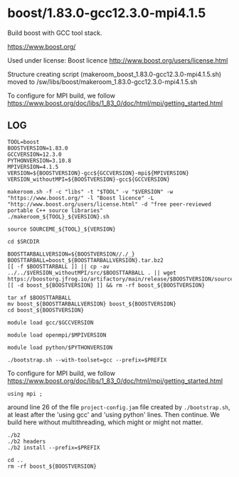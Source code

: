 boost/1.83.0-gcc12.3.0-mpi4.1.5
===============================

Build boost with GCC tool stack.

<https://www.boost.org/>

Used under license:
Boost licence
<http://www.boost.org/users/license.html>

Structure creating script (makeroom_boost_1.83.0-gcc12.3.0-mpi4.1.5.sh) moved to /sw/libs/boost/makeroom_1.83.0-gcc12.3.0-mpi4.1.5.sh

To configure for MPI build, we follow https://www.boost.org/doc/libs/1_83_0/doc/html/mpi/getting_started.html

LOG
---

    TOOL=boost
    BOOSTVERSION=1.83.0
    GCCVERSION=12.3.0
    PYTHONVERSION=3.10.8
    MPIVERSION=4.1.5
    VERSION=${BOOSTVERSION}-gcc${GCCVERSION}-mpi${MPIVERSION}
    VERSION_withoutMPI=${BOOSTVERSION}-gcc${GCCVERSION}

    makeroom.sh -f -c "libs" -t "$TOOL" -v "$VERSION" -w "https://www.boost.org/" -l "Boost licence" -L "http://www.boost.org/users/license.html" -d "free peer-reviewed portable C++ source libraries"
    ./makeroom_${TOOL}_${VERSION}.sh

    source SOURCEME_${TOOL}_${VERSION}

    cd $SRCDIR

    BOOSTTARBALLVERSION=${BOOSTVERSION//./_}
    BOOSTTARBALL=boost_${BOOSTTARBALLVERSION}.tar.bz2
    [[ -f $BOOSTTARBALL ]] || cp -av ../../$VERSION_withoutMPI/src/$BOOSTTARBALL . || wget  https://boostorg.jfrog.io/artifactory/main/release/$BOOSTVERSION/source/$BOOSTTARBALL
    [[ -d boost_${BOOSTVERSION} ]] && rm -rf boost_${BOOSTVERSION}

    tar xf $BOOSTTARBALL
    mv boost_${BOOSTTARBALLVERSION} boost_${BOOSTVERSION}
    cd boost_${BOOSTVERSION}

    module load gcc/$GCCVERSION

    module load openmpi/$MPIVERSION

    module load python/$PYTHONVERSION

    ./bootstrap.sh --with-toolset=gcc --prefix=$PREFIX

To configure for MPI build, we follow https://www.boost.org/doc/libs/1_83_0/doc/html/mpi/getting_started.html

    using mpi ;

around line 26 of the file `project-config.jam` file created by `./bootstrap.sh`,
at least after the 'using gcc' and 'using python' lines.  Then continue.  We build
here without multithreading, which might or might not matter.

    ./b2
    ./b2 headers
    ./b2 install --prefix=$PREFIX

    cd ..
    rm -rf boost_${BOOSTVERSION}

